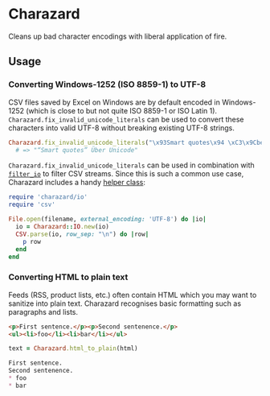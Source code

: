 # Charazard

Cleans up bad character encodings with liberal application of fire.

## Usage

### Converting Windows-1252 (ISO 8859-1) to UTF-8

CSV files saved by Excel on Windows are by default encoded in Windows-1252 (which is close to but not quite ISO 8859-1 or ISO Latin 1).
`Charazard.fix_invalid_unicode_literals` can be used to convert these characters into valid UTF-8 without breaking existing UTF-8 strings.

```ruby
Charazard.fix_invalid_unicode_literals("\x93Smart quotes\x94 \xC3\x9Cber Unicode")
  # => "“Smart quotes” Über Unicode"
```

`Charazard.fix_invalid_unicode_literals` can be used in combination with
[`filter_io`](https://github.com/jasoncodes/filter_io) to filter CSV streams.
Since this is such a common use case, Charazard includes a handy
[helper class](https://github.com/jasoncodes/charazard/blob/master/lib/charazard/io.rb):

``` ruby
require 'charazard/io'
require 'csv'

File.open(filename, external_encoding: 'UTF-8') do |io|
  io = Charazard::IO.new(io)
  CSV.parse(io, row_sep: "\n") do |row|
    p row
  end
end
```

### Converting HTML to plain text

Feeds (RSS, product lists, etc.) often contain HTML which you may want to sanitize into plain text.
Charazard recognises basic formatting such as paragraphs and lists.

```html
<p>First sentence.</p><p>Second sentenence.</p>
<ul><li>foo</li><li>bar</li></ul>
```

```ruby
text = Charazard.html_to_plain(html)
```

```markdown
First sentence.
Second sentenence.
* foo
* bar
```
